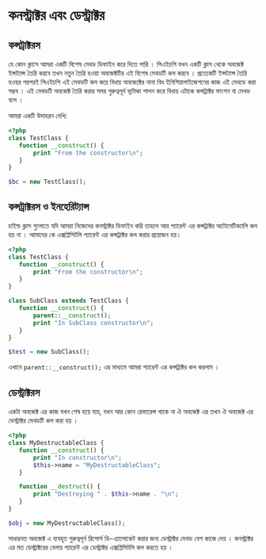 # কনস্ট্রাক্টর এবং ডেস্ট্রাক্টর

## কন্সট্রাক্টরস

যে কোন ক্লাসে আমরা একটি বিশেষ মেথড ডিফাইন করে দিতে পারি । পিএইচপি যখন একটি ক্লাস থেকে অবজেক্ট ইন্সট্যান্স তৈরি করবে তখন নতুন তৈরি হওয়া অবজেক্টটির এই বিশেষ মেথডটি কল করবে । প্রত্যেকটি ইন্সট্যান্স তৈরি হওয়র পরপরই পিএইচপি এই মেথডটি কল করে বিধায় অবজেক্টের নানা বিধ ইনিশিয়ালাইজেশনের কাজ এই মেথডে করা সম্ভব । এই মেথডটি অবজেক্ট তৈরি করার সময় গুরুত্বপূর্ন ভূমিকা পালন করে বিধায় এটাকে কন্সট্রাক্টর ফাংশন বা মেথড বলে ।

আমরা একটি উদাহরন দেখি:

```php
<?php
class TestClass {
   function __construct() {
       print "From the constructor\n";
   }
}

$bc = new TestClass();
```

## কন্সট্রাক্টরস ও ইনহেরিট্যান্স

চাইল্ড ক্লাস গুলোতে যদি আমরা নিজেদের কনস্ট্রাক্টর ডিফাইন করি তাহলে আর প্যারেন্ট এর কন্সট্রাক্টর অটোমেটিক্যালি কল হয় না । আমাদের কে এক্সপ্লিসিটলি প্যারেন্ট এর কন্সট্রাক্টর কল করার প্রয়োজন হয়।

```php
<?php
class TestClass {
   function __construct() {
       print "From the constructor\n";
   }
}

class SubClass extends TestClass {
   function __construct() {
       parent::__construct();
       print "In SubClass constructor\n";
   }
}

$test = new SubClass();
```

এখানে `parent::__construct();` এর মাধ্যমে আমরা প্যারেন্ট এর কন্সট্রাক্টর কল করলাম ।

## ডেস্ট্রাক্টরস

একটা অবজেক্ট এর কাজ যখন শেষ হয়ে যায়, যখন আর কোন রেফারেন্স থাকে না ঐ অবজেক্ট এর তখন ঐ অবজেক্ট এর ডেস্ট্রাক্টর মেথডটি কল করা হয় ।

```php
<?php
class MyDestructableClass {
   function __construct() {
       print "In constructor\n";
       $this->name = "MyDestructableClass";
   }

   function __destruct() {
       print "Destroying " . $this->name . "\n";
   }
}

$obj = new MyDestructableClass();
```

সাধারনত অবজেক্ট এ ব্যবহৃত গুরুত্বপূর্ন রিসোর্স ডি-এ্যালোকেট করার জন্য ডেস্ট্রাক্টর মেথড বেশ কাজে দেয় । কনস্ট্রাক্টর এর মত ডেস্ট্রাক্টরের বেলায় প্যারেন্ট এর ডেস্ট্রাক্টর এক্সপ্লিসিটলি কল করতে হয় ।

